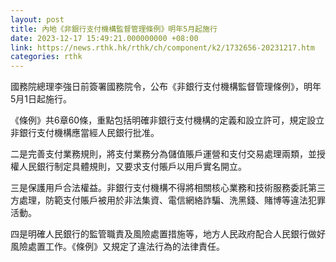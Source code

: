 ```yaml
---
layout: post
title: 內地《非銀行支付機構監督管理條例》明年5月起施行
date: 2023-12-17 15:49:21.000000000 +08:00
link: https://news.rthk.hk/rthk/ch/component/k2/1732656-20231217.htm
categories: rthk
---
```


國務院總理李強日前簽署國務院令，公布《非銀行支付機構監督管理條例》，明年5月1日起施行。

《條例》共6章60條，重點包括明確非銀行支付機構的定義和設立許可，規定設立非銀行支付機構應當經人民銀行批准。

二是完善支付業務規則，將支付業務分為儲值賬戶運營和支付交易處理兩類，並授權人民銀行制定具體規則，又要求支付賬戶以用戶實名開立。

三是保護用戶合法權益。非銀行支付機構不得將相關核心業務和技術服務委託第三方處理，防範支付賬戶被用於非法集資、電信網絡詐騙、洗黑錢、賭博等違法犯罪活動。

四是明確人民銀行的監管職責及風險處置措施等，地方人民政府配合人民銀行做好風險處置工作。《條例》又規定了違法行為的法律責任。
